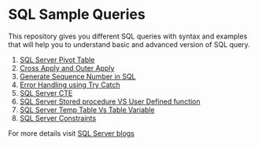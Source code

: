 # SQL Sample Queries

This repository gives you different SQL queries with syntax and examples that will help you to understand basic and advanced version of SQL query.

1. [SQL Server Pivot Table](https://github.com/geeksarray/SQLSampleQueries/blob/master/sql-server-pviot-tables.sql)
1. [Cross Apply and Outer Apply](https://github.com/geeksarray/SQLSampleQueries/blob/master/cross-appy-and-outer-apply-in-sql-server-with-examples.sql)
1. [Generate Sequence Number in SQL](https://github.com/geeksarray/SQLSampleQueries/blob/master/generate-sequence-number-in-sql-select-query.sql)
1. [Error Handling using Try Catch](https://github.com/geeksarray/SQLSampleQueries/blob/master/exception-handling-using-try-catch-block-in-sql-server.sql)
1. [SQL Server CTE](https://github.com/geeksarray/SQLSampleQueries/blob/master/sql-cte-examples.sql)
1. [SQL Server Stored procedure VS User Defined function](https://github.com/geeksarray/SQLSampleQueries/blob/master/sql-server-storedproc-vs-function.sql)
1. [SQL Server Temp Table Vs Table Variable](https://github.com/geeksarray/SQLSampleQueries/blob/master/sql-server-temporary-table-vs-table-variable.sql)
1. [SQL Server Constraints](https://github.com/geeksarray/SQLSampleQueries/blob/master/sql-server-constraints-with-examples.sql)

For more details visit [SQL Server blogs](https://geeksarray.com/blog/tag/sql-server)
